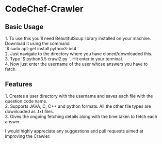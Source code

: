 # CodeChef-Crawler
<h2>Basic Usage</h2> 
<p>
1. To use this you'll need BeautifulSoup library installed on your machine. Download it using the command<br>
 `$ sudo apt-get install python3-bs4 ` <br>
2. Just navigate to the directory where you have cloned/downloaded this.<br>
3. Type  `$ python3.5 crawl2.py `. Hit enter in your terminal. <br>
4. Now just enter the username of the user whose answers you have to fetch.<br>
</p>
<h2>Features</h2>
<p>
1. Creates a user directory with the username and saves each file with the question code name. <br>
2. Supports JAVA, C, C++ and python formats. All the other file types are downloaded as .txt files. <br>
3. Gives the ongoing fetching details along with the time taken to fetch each answer.<br>
</p>
I would highly appreciate any suggestions and pull requests aimed at improving the Crawler.




